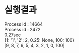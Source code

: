 # 실행결과  
Process id :  14664  
Process id :  2472  
0.27sec  
{1: '1', '2': 2, 0.25: None, 100: 100}  
[9, 8, 7, 6, 5, 4, 3, 2, 1, 0, 100]  
